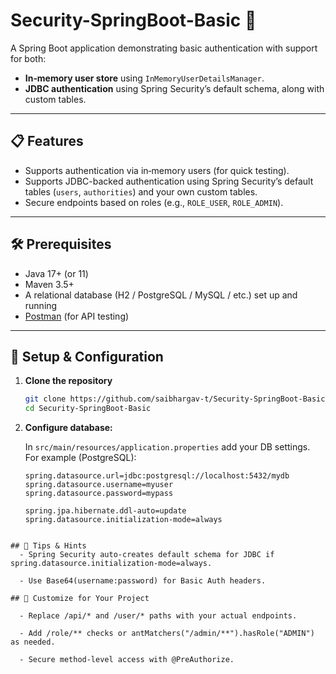 # Security-SpringBoot-Basic 🔐

A Spring Boot application demonstrating basic authentication with support for both:

- **In‑memory user store** using `InMemoryUserDetailsManager`.  
- **JDBC authentication** using Spring Security’s default schema, along with custom tables.

---

## 📋 Features

- Supports authentication via in‑memory users (for quick testing).
- Supports JDBC-backed authentication using Spring Security’s default tables (`users`, `authorities`) and your own custom tables.
- Secure endpoints based on roles (e.g., `ROLE_USER`, `ROLE_ADMIN`).

---

## 🛠️ Prerequisites

- Java 17+ (or 11)
- Maven 3.5+
- A relational database (H2 / PostgreSQL / MySQL / etc.) set up and running
- [Postman](https://www.postman.com/downloads/) (for API testing)

---

## 🔧 Setup & Configuration

1. **Clone the repository**

    ```bash
    git clone https://github.com/saibhargav‑t/Security‑SpringBoot‑Basic.git
    cd Security‑SpringBoot‑Basic
    ```

2. **Configure database:**

   In `src/main/resources/application.properties` add your DB settings. For example (PostgreSQL):

   ```properties
   spring.datasource.url=jdbc:postgresql://localhost:5432/mydb
   spring.datasource.username=myuser
   spring.datasource.password=mypass

   spring.jpa.hibernate.ddl-auto=update
   spring.datasource.initialization-mode=always
  ```

## 🧠 Tips & Hints
    - Spring Security auto-creates default schema for JDBC if spring.datasource.initialization-mode=always.

    - Use Base64(username:password) for Basic Auth headers.

## 📝 Customize for Your Project

    - Replace /api/* and /user/* paths with your actual endpoints.

    - Add /role/** checks or antMatchers("/admin/**").hasRole("ADMIN") as needed.

    - Secure method-level access with @PreAuthorize.





